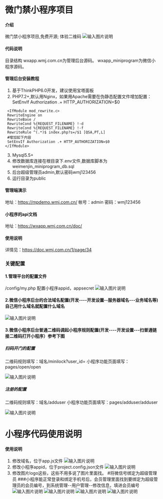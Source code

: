 # 微门禁小程序项目

#### 介绍
微门禁小程序项目,免费开源;
体验二维码
![输入图片说明](https://images.gitee.com/uploads/images/2020/0429/011906_16a5612c_1840059.png "屏幕截图.png")

#### 代码说明
目录结构
wxapp.wmj.com.cn为管理后台源码。
wxapp_miniprogram为微信小程序源码。

#### 管理后台安装教程

1.  基于ThinkPHP6.0开发，建议使用宝塔面板
2.  PHP7.2+,默认用Nginx，如果用Apache需要在伪静态配置文件增加配置：SetEnvIf Authorization .+ HTTP_AUTHORIZATION=$0

```
 <IfModule mod_rewrite.c>
 RewriteEngine on
 RewriteBase /
 RewriteCond %{REQUEST_FILENAME} !-d
 RewriteCond %{REQUEST_FILENAME} !-f
 RewriteRule ^(.*)$ index.php?s=/$1 [QSA,PT,L]
 #增加如下内容
 SetEnvIf Authorization .+ HTTP_AUTHORIZATION=$0
</IfModule>
```

3.  Mysql5.5+
4.  修改数据库连接在根目录下.env文件,数据库脚本为weimenjin_miniprogram_db.sql
5.  后台超级管理员admin,默认密码wmj123456
6.  运行目录为public

#### 管理端演示
地址：https://mpdemo.wmj.com.cn/
帐号：admin
密码：wmj123456

#### 小程序的api文档

地址：https://wxapp.wmj.com.cn/doc/

#### 使用说明

详情见：https://doc.wmj.com.cn/1/page/34

### 关键配置
#### 1.管理平台的配置文件
/config/my.php
配置小程序appid，appsecret
![输入图片说明](https://images.gitee.com/uploads/images/2020/0422/231900_9caa1881_1840059.png "屏幕截图.png")

#### 2.微信小程序后台的合法域名配置(开发----开发设置--服务器域名---业务域名等)自己用什么域名就配置什么域名
![输入图片说明](https://images.gitee.com/uploads/images/2020/0422/232630_9f2d2f4c_1840059.png "屏幕截图.png")
#### 3.微信小程序后台普通二维码调起小程序规则配置(开发----开发设置---扫普通链接二维码打开小程序）参考下图
##### 扫码开门的配置

二维码规则填写：域名/minilock?user_id=
小程序功能页面填写：pages/open/open

![输入图片说明](https://images.gitee.com/uploads/images/2020/0422/232346_8d3b461d_1840059.png "屏幕截图.png")
##### 注册的配置

二维码规则填写：域名/adduser
小程序功能页面填写：pages/adduser/adduser

![输入图片说明](https://images.gitee.com/uploads/images/2020/0422/232407_f6c55ac4_1840059.png "屏幕截图.png")

# 小程序代码使用说明

#### 使用说明

1.  修改域名，位于app.js文件
![输入图片说明](https://images.gitee.com/uploads/images/2020/0420/152527_b099489f_1840059.png "屏幕截图.png")
2.  修改小程序appid，位于project.config.json文件
![输入图片说明](https://images.gitee.com/uploads/images/2020/0420/152636_e7be0be4_1840059.png "屏幕截图.png")
3.  修改图片logo这些，这些不用多说了图片里面找。
#将微信号绑定为超级管理员
###小程序能正常登录和绑定手机号后，会员管理里面找到要绑定为超级管理员的会员编号，到系统管理--用户管理--修改信息，填进会员编号
![输入图片说明](https://images.gitee.com/uploads/images/2020/0429/142020_254dbc1c_1840059.png "屏幕截图.png")
![输入图片说明](https://images.gitee.com/uploads/images/2020/0429/142419_a58e3a8e_1840059.png "屏幕截图.png")
![输入图片说明](https://images.gitee.com/uploads/images/2020/0429/142245_39927691_1840059.png "屏幕截图.png")
![输入图片说明](https://images.gitee.com/uploads/images/2020/0429/142309_6dad72e4_1840059.png "屏幕截图.png")